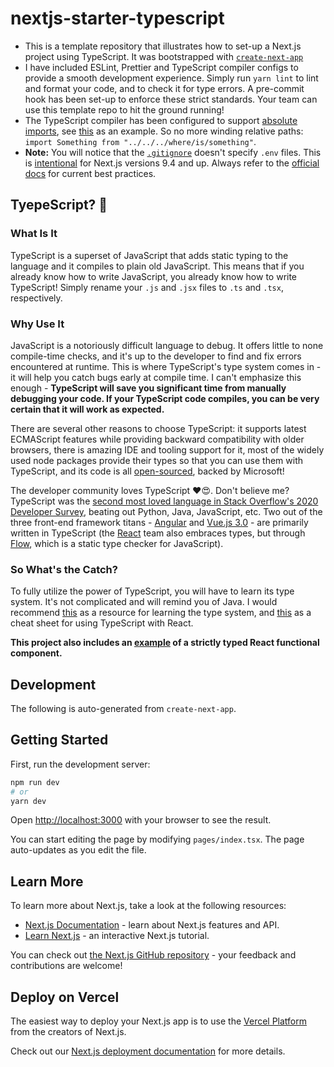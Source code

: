 # nextjs-starter-typescript

- This is a template repository that illustrates how to set-up a Next.js project using TypeScript. It was bootstrapped with [`create-next-app`](https://github.com/vercel/next.js/tree/canary/packages/create-next-app)
- I have included ESLint, Prettier and TypeScript compiler configs to provide a smooth development experience. Simply run `yarn lint` to lint and format your code, and to check it for type errors. A pre-commit hook has been set-up to enforce these strict standards. Your team can use this template repo to hit the ground running!
- The TypeScript compiler has been configured to support [absolute imports](https://nextjs.org/docs/advanced-features/module-path-aliases), see [this](pages/index.tsx#L5) as an example. So no more winding relative paths: `import Something from "../../../where/is/something"`.
- **Note:** You will notice that the [`.gitignore`](.gitignore) doesn't specify `.env` files. This is [intentional](https://nextjs.org/docs/basic-features/environment-variables) for Next.js versions 9.4 and up. Always refer to the [official docs](https://nextjs.org/docs/) for current best practices.

## TyepeScript? 🤔

### What Is It

TypeScript is a superset of JavaScript that adds static typing to the language and it compiles to plain old JavaScript. This means that if you already know how to write JavaScript, you already know how to write TypeScript! Simply rename your `.js` and `.jsx` files to `.ts` and `.tsx`, respectively.

### Why Use It

JavaScript is a notoriously difficult language to debug. It offers little to none compile-time checks, and it's up to the developer to find and fix errors encountered at runtime. This is where TypeScript's type system comes in - it will help you catch bugs early at compile time. I can't emphasize this enough - **TypeScript will save you significant time from manually debugging your code. If your TypeScript code compiles, you can be very certain that it will work as expected.**

There are several other reasons to choose TypeScript: it supports latest ECMAScript features while providing backward compatibility with older browsers, there is amazing IDE and tooling support for it, most of the widely used node packages provide their types so that you can use them with TypeScript, and its code is all [open-sourced](https://github.com/microsoft/TypeScript), backed by Microsoft!

The developer community loves TypeScript ♥️😍. Don't believe me? TypeScript was the [second most loved language in Stack Overflow's 2020 Developer Survey](https://insights.stackoverflow.com/survey/2020#technology-most-loved-dreaded-and-wanted-languages-loved), beating out Python, Java, JavaScript, etc. Two out of the three front-end framework titans - [Angular](https://github.com/angular/angular) and [Vue.js 3.0](https://github.com/vuejs/vue-next) - are primarily written in TypeScript (the [React](https://github.com/facebook/react) team also embraces types, but through [Flow](https://flow.org), which is a static type checker for JavaScript).

### So What's the Catch?

To fully utilize the power of TypeScript, you will have to learn its type system. It's not complicated and will remind you of Java. I would recommend [this](https://learnxinyminutes.com/docs/typescript/) as a resource for learning the type system, and [this](https://github.com/typescript-cheatsheets/react-typescript-cheatsheet/blob/master/README.md#section-2-getting-started) as a cheat sheet for using TypeScript with React.

**This project also includes an [example](components/MyDummyComponent.tsx) of a strictly typed React functional component.**

## Development

The following is auto-generated from `create-next-app`.

## Getting Started

First, run the development server:

```bash
npm run dev
# or
yarn dev
```

Open [http://localhost:3000](http://localhost:3000) with your browser to see the result.

You can start editing the page by modifying `pages/index.tsx`. The page auto-updates as you edit the file.

## Learn More

To learn more about Next.js, take a look at the following resources:

- [Next.js Documentation](https://nextjs.org/docs) - learn about Next.js features and API.
- [Learn Next.js](https://nextjs.org/learn) - an interactive Next.js tutorial.

You can check out [the Next.js GitHub repository](https://github.com/vercel/next.js/) - your feedback and contributions are welcome!

## Deploy on Vercel

The easiest way to deploy your Next.js app is to use the [Vercel Platform](https://vercel.com/import?utm_medium=default-template&filter=next.js&utm_source=create-next-app&utm_campaign=create-next-app-readme) from the creators of Next.js.

Check out our [Next.js deployment documentation](https://nextjs.org/docs/deployment) for more details.
